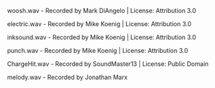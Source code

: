woosh.wav - Recorded by Mark DiAngelo | License: Attribution 3.0

electric.wav - Recorded by Mike Koenig | License: Attribution 3.0

inksound.wav - Recorded by Mike Koenig | License: Attribution 3.0

punch.wav - Recorded by Mike Koenig | License: Attribution 3.0

ChargeHit.wav - Recorded by SoundMaster13 | License: Public Domain

melody.wav - Recorded by Jonathan Marx
